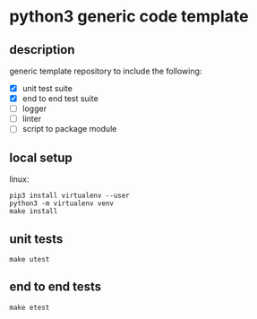 # python3 generic code template

## description

generic template repository to include the following:

- [x] unit test suite
- [x] end to end test suite
- [ ] logger
- [ ] linter
- [ ] script to package module

## local setup

linux:
```
pip3 install virtualenv --user
python3 -m virtualenv venv
make install
```

## unit tests
```
make utest
```

## end to end tests
```
make etest
```
